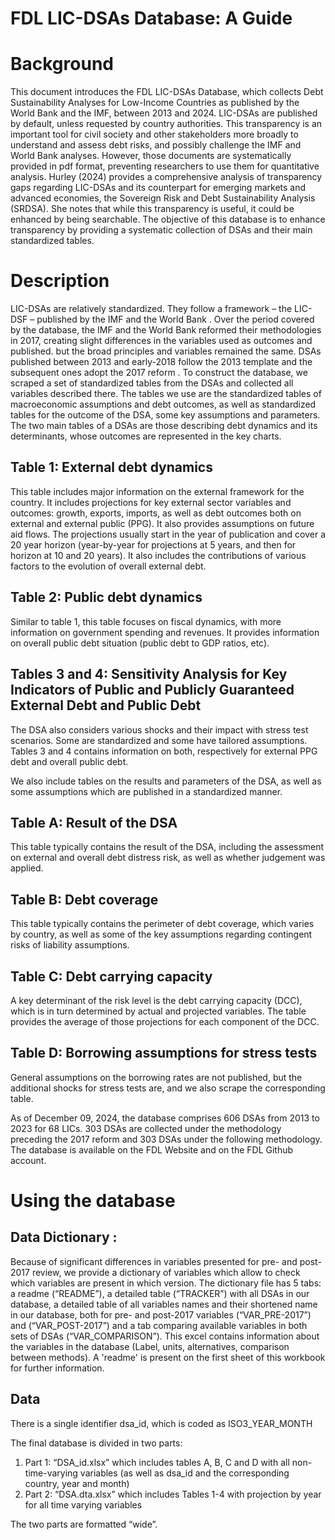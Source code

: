 # FDL LIC-DSAs Database: A Guide

# Background 

This document introduces the FDL LIC-DSAs Database, which collects Debt Sustainability Analyses for Low-Income Countries as published by the World Bank and the IMF, between 2013 and 2024.
LIC-DSAs are published by default, unless requested by country authorities. This transparency is an important tool for civil society and other stakeholders more broadly to understand and assess debt risks, and possibly challenge the IMF and World Bank analyses. However, those documents are systematically provided in pdf format, preventing researchers to use them for quantitative analysis. Hurley (2024) provides a comprehensive analysis of transparency gaps regarding LIC-DSAs and its counterpart for emerging markets and advanced economies, the Sovereign Risk and Debt Sustainability Analysis (SRDSA). She notes that while this transparency is useful, it could be enhanced by being searchable. The objective of this database is to enhance transparency by providing a systematic collection of DSAs and their main standardized tables.

# Description

LIC-DSAs are relatively standardized. They follow a framework – the LIC-DSF – published by the IMF and the World Bank . Over the period covered by the database, the IMF and the World Bank reformed their methodologies in 2017, creating slight differences in the variables used as outcomes and published. but the broad principles and variables remained the same. DSAs published between 2013 and early-2018 follow the 2013 template  and the subsequent ones adopt the 2017 reform . 
To construct the database, we scraped a set of standardized tables from the DSAs and collected all variables described there. The tables we use are the standardized tables of macroeconomic assumptions and debt outcomes, as well as standardized tables for the outcome of the DSA, some key assumptions and parameters. The two main tables of a DSAs are those describing debt dynamics and its determinants, whose outcomes are represented in the key charts.


## Table 1: External debt dynamics

This table includes major information on the external framework for the country. It includes projections for key external sector variables and outcomes: growth, exports, imports, as well as debt outcomes both on external and external public (PPG). It also provides assumptions on future aid flows. The projections usually start in the year of publication and cover a 20 year horizon (year-by-year for projections at 5 years, and then for horizon at 10 and 20 years).
It also includes the contributions of various factors to the evolution of overall external debt.

## Table 2: Public debt dynamics

Similar to table 1, this table focuses on fiscal dynamics, with more information on government spending and revenues. It provides information on overall public debt situation (public debt to GDP ratios, etc).

## Tables 3 and 4: Sensitivity Analysis for Key Indicators of Public and Publicly Guaranteed External Debt and Public Debt

The DSA also considers various shocks and their impact with stress test scenarios. Some are standardized and some have tailored assumptions. Tables 3 and 4 contains information on both, respectively for external PPG debt and overall public debt.

We also include tables on the results and parameters of the DSA, as well as some assumptions which are published in a standardized manner.

## Table A: Result of the DSA
This table typically contains the result of the DSA, including the assessment on external and overall debt distress risk, as well as whether judgement was applied.

## Table B: Debt coverage 
This table typically contains the perimeter of debt coverage, which varies by country, as well as some of the key assumptions regarding contingent risks of liability assumptions. 

## Table C: Debt carrying capacity
A key determinant of the risk level is the debt carrying capacity (DCC), which is in turn determined by actual and projected variables. The table provides the average of those projections for each component of the DCC.
 
## Table D: Borrowing assumptions for stress tests
General assumptions on the borrowing rates are not published, but the additional shocks for stress tests are, and we also scrape the corresponding table. 
 
As of December 09, 2024, the database comprises 606 DSAs from 2013 to 2023 for 68 LICs. 303 DSAs are collected under the methodology preceding the 2017 reform and 303 DSAs under the following methodology. 
The database is available on the FDL Website and on the FDL Github account.

# Using the database

## Data Dictionary :
Because of significant differences in variables presented for pre- and post-2017 review, we provide a dictionary of variables which allow to check which variables are present in which version.
The dictionary file has 5 tabs: a readme (“README”), a detailed table (“TRACKER”) with all DSAs in our database, a detailed table of all variables names and their shortened name in our database, both for pre- and post-2017 variables (“VAR_PRE-2017”) and (“VAR_POST-2017”) and a tab comparing available variables in both sets of DSAs (“VAR_COMPARISON”). 
This excel contains information about the variables in the database (Label, units, alternatives, comparison between methods). A 'readme' is present on the first sheet of this workbook for further information. 

## Data
There is a single identifier dsa_id, which is coded as ISO3_YEAR_MONTH

The final database is divided in two parts: 
1)	Part 1: “DSA_id.xlsx” which includes tables A, B, C and D with all non-time-varying variables (as well as dsa_id and the corresponding country, year and month)
2)	Part 2: “DSA.dta.xlsx” which includes Tables 1-4 with projection by year for all time varying variables

The two parts are formatted “wide”.

